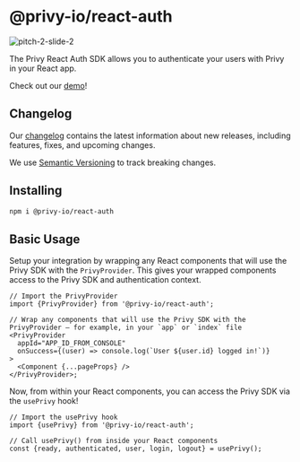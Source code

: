 # @privy-io/react-auth

![pitch-2-slide-2](https://user-images.githubusercontent.com/3359083/234168988-04254782-0e67-420a-91f7-8e67b67207e5.png)

The Privy React Auth SDK allows you to authenticate your users with Privy in your React app.

Check out our [demo](https://demo.privy.io/)!

## Changelog

Our [changelog](https://docs.privy.io/reference/react-auth/changelog) contains the latest information about new releases, including features, fixes, and upcoming changes.

We use [Semantic Versioning](https://semver.org/) to track breaking changes.

## Installing

```sh
npm i @privy-io/react-auth
```

## Basic Usage

Setup your integration by wrapping any React components that will use the Privy SDK with the `PrivyProvider`. This gives your wrapped components access to the Privy SDK and authentication context.

```tsx
// Import the PrivyProvider
import {PrivyProvider} from '@privy-io/react-auth';

// Wrap any components that will use the Privy SDK with the PrivyProvider – for example, in your `app` or `index` file
<PrivyProvider
  appId="APP_ID_FROM_CONSOLE"
  onSuccess={(user) => console.log(`User ${user.id} logged in!`)}
>
  <Component {...pageProps} />
</PrivyProvider>;
```

Now, from within your React components, you can access the Privy SDK via the `usePrivy` hook!

```tsx
// Import the usePrivy hook
import {usePrivy} from '@privy-io/react-auth';

// Call usePrivy() from inside your React components
const {ready, authenticated, user, login, logout} = usePrivy();
```
